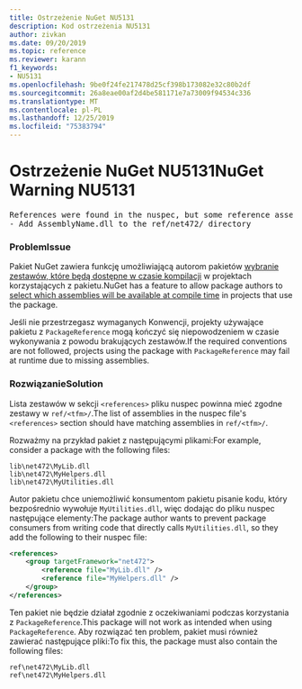 ```yaml
---
title: Ostrzeżenie NuGet NU5131
description: Kod ostrzeżenia NU5131
author: zivkan
ms.date: 09/20/2019
ms.topic: reference
ms.reviewer: karann
f1_keywords:
- NU5131
ms.openlocfilehash: 9be0f24fe217478d25cf398b173082e32c80b2df
ms.sourcegitcommit: 26a8eae00af2d4be581171e7a73009f94534c336
ms.translationtype: MT
ms.contentlocale: pl-PL
ms.lasthandoff: 12/25/2019
ms.locfileid: "75383794"
---
```

# <a name="nuget-warning-nu5131"></a><span data-ttu-id="f1e37-103">Ostrzeżenie NuGet NU5131</span><span class="sxs-lookup"><span data-stu-id="f1e37-103">NuGet Warning NU5131</span></span>

<pre>References were found in the nuspec, but some reference assemblies were not found in both the nuspec and ref folder. Add the following reference assemblies:
- Add AssemblyName.dll to the ref/net472/ directory</pre>

### <a name="issue"></a><span data-ttu-id="f1e37-104">Problem</span><span class="sxs-lookup"><span data-stu-id="f1e37-104">Issue</span></span>

<span data-ttu-id="f1e37-105">Pakiet NuGet zawiera funkcję umożliwiającą autorom pakietów [wybranie zestawów, które będą dostępne w czasie kompilacji](../../create-packages/Select-assemblies-referenced-by-projects.md) w projektach korzystających z pakietu.</span><span class="sxs-lookup"><span data-stu-id="f1e37-105">NuGet has a feature to allow package authors to [select which assemblies will be available at compile time](../../create-packages/Select-assemblies-referenced-by-projects.md) in projects that use the package.</span></span>

<span data-ttu-id="f1e37-106">Jeśli nie przestrzegasz wymaganych Konwencji, projekty używające pakietu z `PackageReference` mogą kończyć się niepowodzeniem w czasie wykonywania z powodu brakujących zestawów.</span><span class="sxs-lookup"><span data-stu-id="f1e37-106">If the required conventions are not followed, projects using the package with `PackageReference` may fail at runtime due to missing assemblies.</span></span>

### <a name="solution"></a><span data-ttu-id="f1e37-107">Rozwiązanie</span><span class="sxs-lookup"><span data-stu-id="f1e37-107">Solution</span></span>

<span data-ttu-id="f1e37-108">Lista zestawów w sekcji `<references>` pliku nuspec powinna mieć zgodne zestawy w `ref/<tfm>/`.</span><span class="sxs-lookup"><span data-stu-id="f1e37-108">The list of assemblies in the nuspec file's `<references>` section should have matching assemblies in `ref/<tfm>/`.</span></span>

<span data-ttu-id="f1e37-109">Rozważmy na przykład pakiet z następującymi plikami:</span><span class="sxs-lookup"><span data-stu-id="f1e37-109">For example, consider a package with the following files:</span></span>

```text
lib\net472\MyLib.dll
lib\net472\MyHelpers.dll
lib\net472\MyUtilities.dll
```

<span data-ttu-id="f1e37-110">Autor pakietu chce uniemożliwić konsumentom pakietu pisanie kodu, który bezpośrednio wywołuje `MyUtilities.dll`, więc dodając do pliku nuspec następujące elementy:</span><span class="sxs-lookup"><span data-stu-id="f1e37-110">The package author wants to prevent package consumers from writing code that directly calls `MyUtilities.dll`, so they add the following to their nuspec file:</span></span>

```xml
<references>
    <group targetFramework="net472">
        <reference file="MyLib.dll" />
        <reference file="MyHelpers.dll" />
    </group>
</references>
```

<span data-ttu-id="f1e37-111">Ten pakiet nie będzie działał zgodnie z oczekiwaniami podczas korzystania z `PackageReference`.</span><span class="sxs-lookup"><span data-stu-id="f1e37-111">This package will not work as intended when using `PackageReference`.</span></span> <span data-ttu-id="f1e37-112">Aby rozwiązać ten problem, pakiet musi również zawierać następujące pliki:</span><span class="sxs-lookup"><span data-stu-id="f1e37-112">To fix this, the package must also contain the following files:</span></span>

```text
ref\net472\MyLib.dll
ref\net472\MyHelpers.dll
```
